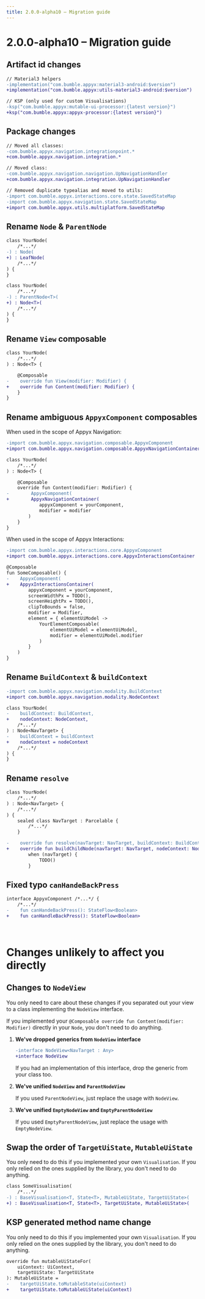 ```yaml
---
title: 2.0.0-alpha10 – Migration guide
---
```


# 2.0.0-alpha10 – Migration guide


## Artifact id changes

```diff
// Material3 helpers
-implementation("com.bumble.appyx:material3-android:$version")
+implementation("com.bumble.appyx:utils-material3-android:$version")

// KSP (only used for custom Visualisations)
-ksp("com.bumble.appyx:mutable-ui-processor:{latest version}")
+ksp("com.bumble.appyx:appyx-processor:{latest version}")
```

## Package changes

```diff
// Moved all classes:
-com.bumble.appyx.navigation.integrationpoint.*
+com.bumble.appyx.navigation.integration.*

// Moved class:
-com.bumble.appyx.navigation.navigation.UpNavigationHandler
+com.bumble.appyx.navigation.integration.UpNavigationHandler

// Removed duplicate typealias and moved to utils:
-import com.bumble.appyx.interactions.core.state.SavedStateMap
-import com.bumble.appyx.navigation.state.SavedStateMap
+import com.bumble.appyx.utils.multiplatform.SavedStateMap
```


## Rename `Node` & `ParentNode`

```diff
class YourNode(
    /*...*/
-) : Node(
+) : LeafNode(
    /*...*/
) {
}
```

```diff
class YourNode(
    /*...*/
-) : ParentNode<T>(
+) : Node<T>(
    /*...*/
) {
}
```


## Rename `View` composable
```diff
class YourNode(
    /*...*/
) : Node<T> {

    @Composable
-    override fun View(modifier: Modifier) {
+    override fun Content(modifier: Modifier) {
    }
}
```

## Rename ambiguous `AppyxComponent` composables

When used in the scope of Appyx Navigation: 

```diff
-import com.bumble.appyx.navigation.composable.AppyxComponent
+import com.bumble.appyx.navigation.composable.AppyxNavigationContainer

class YourNode(
    /*...*/
) : Node<T> {

    @Composable
    override fun Content(modifier: Modifier) {
-        AppyxComponent(
+        AppyxNavigationContainer(
            appyxComponent = yourComponent,
            modifier = modifier
        )   
    }
}
```

When used in the scope of Appyx Interactions: 

```diff
-import com.bumble.appyx.interactions.core.AppyxComponent
+import com.bumble.appyx.interactions.core.AppyxInteractionsContainer

@Composable
fun SomeComposable() {
-    AppyxComponent(
+    AppyxInteractionsContainer(
        appyxComponent = yourComponent,
        screenWidthPx = TODO(),
        screenHeightPx = TODO(),
        clipToBounds = false,
        modifier = Modifier,
        element = { elementUiModel ->
            YourElementComposable(
                elementUiModel = elementUiModel,
                modifier = elementUiModel.modifier
            )
        }
    )
}
```

## Rename `BuildContext` & `buildContext`

```diff
-import com.bumble.appyx.navigation.modality.BuildContext
+import com.bumble.appyx.navigation.modality.NodeContext

class YourNode(
-    buildContext: BuildContext,
+    nodeContext: NodeContext,
    /*...*/
) : Node<NavTarget> {
-    buildContext = buildContext
+    nodeContext = nodeContext
    /*...*/
) {
}
```

## Rename `resolve`

```diff
class YourNode(
    /*...*/
) : Node<NavTarget> {
    /*...*/
) {
    sealed class NavTarget : Parcelable {
        /*...*/
    }

-    override fun resolve(navTarget: NavTarget, buildContext: BuildContext): Node =
+    override fun buildChildNode(navTarget: NavTarget, nodeContext: NodeContext): Node =
        when (navTarget) {
            TODO()
        }
```

## Fixed typo `canHandeBackPress`

```diff
interface AppyxComponent /*...*/ {
    /*...*/
-    fun canHandeBackPress(): StateFlow<Boolean>
+    fun canHandleBackPress(): StateFlow<Boolean>
```

&nbsp;

# Changes unlikely to affect you directly

## Changes to `NodeView`

You only need to care about these changes if you separated out your view to a class implementing the `NodeView` interface.

If you implemented your `@Composable override fun Content(modifier: Modifier)` directly in your `Node`, you don't need to do anything.

1. **We've dropped generics from `NodeView` interface**

    ```diff
    -interface NodeView<NavTarget : Any>
    +interface NodeView
    ```
    
    If you had an implementation of this interface, drop the generic from your class too.

2. **We've unified `NodeView` and `ParentNodeView`**

    If you used `ParentNodeView`, just replace the usage with `NodeView`.

3. **We've unified `EmptyNodeView` and `EmptyParentNodeView`**

    If you used `EmptyParentNodeView`, just replace the usage with `EmptyNodeView`.


## Swap the order of `TargetUiState`, `MutableUiState`

You only need to do this if you implemented your own `Visualisation`. If you only relied on the ones supplied by the library, you don't need to do anything.


```diff
class SomeVisualisation(
    /*...*/
-) : BaseVisualisation<T, State<T>, MutableUiState, TargetUiState>(
+) : BaseVisualisation<T, State<T>, TargetUiState, MutableUiState>(
```

## KSP generated method name change

You only need to do this if you implemented your own `Visualisation`. If you only relied on the ones supplied by the library, you don't need to do anything.

```diff
override fun mutableUiStateFor(
    uiContext: UiContext,
    targetUiState: TargetUiState
): MutableUiState =
-    targetUiState.toMutableState(uiContext)
+    targetUiState.toMutableUiState(uiContext)
```
